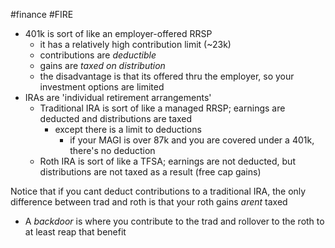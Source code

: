 #finance #FIRE

- 401k is sort of like an employer-offered RRSP
	- it has a relatively high contribution limit (~23k)
	- contributions are _deductible_
	- gains are _taxed on distribution_
	- the disadvantage is that its offered thru the employer, so your investment options are limited
- IRAs are 'individual retirement arrangements'
	- Traditional IRA is sort of like a managed RRSP; earnings are deducted and distributions are taxed
		- except there is a limit to deductions
			-  if your MAGI is over 87k and you are covered under a 401k, there's no deduction
	- Roth IRA is sort of like a TFSA; earnings are not deducted, but distributions are not taxed as a result (free cap gains)

Notice that if you cant deduct contributions to a traditional IRA, the only difference between trad and roth is that your roth gains _arent_ taxed
- A _backdoor_ is where you contribute to the trad and rollover to the roth to at least reap that benefit